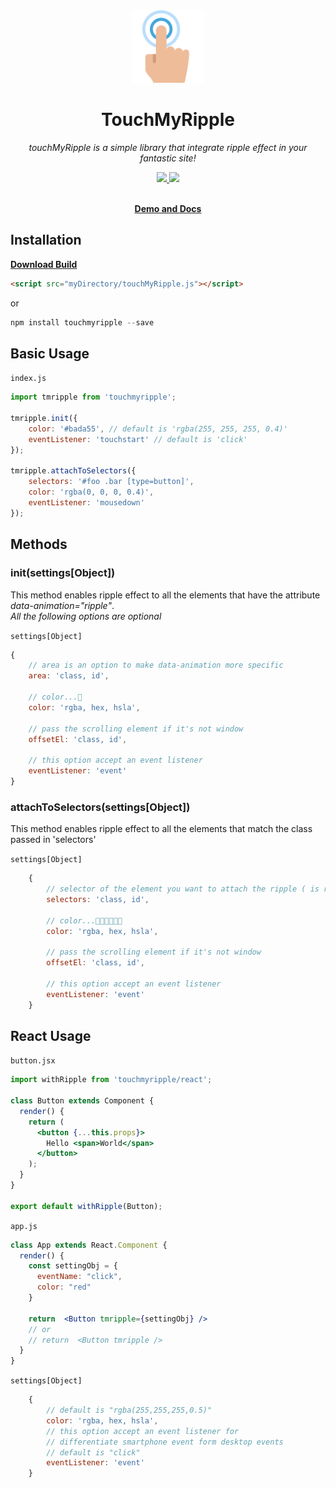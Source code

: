 <div align="center">
  <a href="https://github.com/tomma5o/touchmyripple">
    <img src="./docs/images/double-tap.png" width="116px">
  </a>
  <br>
  <h1>TouchMyRipple</h1>
  <p>
    <em>touchMyRipple is a simple library that integrate ripple effect in your fantastic site!</em>
  </p>
  <p>
    <a href="https://github.com/tomma5o/touchmyripple/commits/master">
      <img src="https://img.shields.io/github/last-commit/tomma5o/touchmyripple.svg" />
    </a>
    <img src="https://img.shields.io/npm/dm/localeval.svg" />
  </p>
  <br>
  <a href="https://tomma5o.github.io/touchMyRipple/#line3"><b>Demo and Docs</b></a>
</div>

## Installation
 
[**Download Build**](https://raw.githubusercontent.com/tomma5o/touchMyRipple/master/dist/touchMyRipple.js)

```html
<script src="myDirectory/touchMyRipple.js"></script>
```
or
```javascript
npm install touchmyripple --save
```

## Basic Usage

`index.js`
```javascript
import tmripple from 'touchmyripple';

tmripple.init({
    color: '#bada55', // default is 'rgba(255, 255, 255, 0.4)'
    eventListener: 'touchstart' // default is 'click'
});

tmripple.attachToSelectors({
    selectors: '#foo .bar [type=button]',
    color: 'rgba(0, 0, 0, 0.4)',
    eventListener: 'mousedown'
});
```

## Methods

### **init(settings[Object])**

This method enables ripple effect to all the elements that have the attribute _data-animation="ripple"_.<br>
_All the following options are optional_


`settings[Object]`
```javascript
{
    // area is an option to make data-animation more specific
    area: 'class, id',

    // color...🤔 
    color: 'rgba, hex, hsla', 

    // pass the scrolling element if it's not window
    offsetEl: 'class, id',

    // this option accept an event listener 
    eventListener: 'event'
}
```

### **attachToSelectors(settings[Object])**

This method enables ripple effect to all the elements that match the class passed in 'selectors'

`settings[Object]`
```javascript
    {
        // selector of the element you want to attach the ripple ( is required )
        selectors: 'class, id',

        // color...🤔🤔🤔🤔🤔🤔
        color: 'rgba, hex, hsla',

        // pass the scrolling element if it's not window
        offsetEl: 'class, id',

        // this option accept an event listener 
        eventListener: 'event'
    }
```
## React Usage

`button.jsx`
```jsx
import withRipple from 'touchmyripple/react';

class Button extends Component {
  render() {
    return (
      <button {...this.props}>
        Hello <span>World</span>
      </button>
    );
  }
}

export default withRipple(Button);
```

`app.js`
```jsx
class App extends React.Component {
  render() {
    const settingObj = {
      eventName: "click", 
      color: "red"
    }

    return  <Button tmripple={settingObj} />
    // or
    // return  <Button tmripple />
  }
}
```

`settings[Object]`
```javascript
    {
        // default is "rgba(255,255,255,0.5)"
        color: 'rgba, hex, hsla',
        // this option accept an event listener for
        // differentiate smartphone event form desktop events
        // default is "click"
        eventListener: 'event'  
    }
```